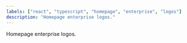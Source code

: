 ```yaml
---
labels: ["react", "typescript", "homepage", "enterprise", "logos"]
description: "Homepage enterprise logos."
---
```


Homepage enterprise logos.
